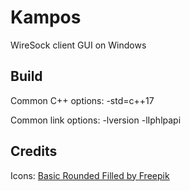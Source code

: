 # Kampos
WireSock client GUI on Windows

## Build
Common C++ options: -std=c++17

Common link options: -lversion -lIphlpapi

## Credits
Icons: [Basic Rounded Filled
by Freepik](https://www.freepik.com/author/freepik/icons/basic-rounded-filled_5?t=f)
